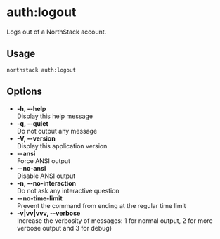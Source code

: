# auth:logout

Logs out of a NorthStack account.

## Usage
`northstack auth:logout`

## Options
* **-h, --help**  
  Display this help message
* **-q, --quiet**  
  Do not output any message
* **-V, --version**  
  Display this application version
* **--ansi**  
  Force ANSI output
* **--no-ansi**  
  Disable ANSI output
* **-n, --no-interaction**  
  Do not ask any interactive question
* **--no-time-limit**  
  Prevent the command from ending at the regular time limit
* **-v|vv|vvv, --verbose**  
  Increase the verbosity of messages: 1 for normal output, 2 for more verbose output and 3 for debug)
